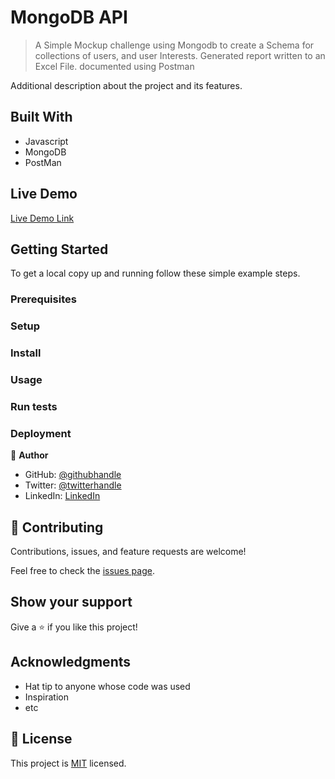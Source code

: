 
# MongoDB API

> A Simple Mockup challenge using Mongodb to create a Schema for collections of users, and user Interests. Generated report written to an Excel File. documented using Postman

Additional description about the project and its features.

## Built With

- Javascript
- MongoDB
- PostMan

## Live Demo

[Live Demo Link](https://livedemo.com)


## Getting Started



To get a local copy up and running follow these simple example steps.

### Prerequisites

### Setup

### Install

### Usage

### Run tests

### Deployment

👤 **Author**

- GitHub: [@githubhandle](https://github.com/Geoelycom)
- Twitter: [@twitterhandle](https://twitter.com/Ely_codes)
- LinkedIn: [LinkedIn](https://linkedin.com/in/https://www.linkedin.com/in/ekenimoh-elyan/)

## 🤝 Contributing

Contributions, issues, and feature requests are welcome!

Feel free to check the [issues page](../../issues/).

## Show your support

Give a ⭐️ if you like this project!

## Acknowledgments

- Hat tip to anyone whose code was used
- Inspiration
- etc

## 📝 License

This project is [MIT](./MIT.md) licensed.
